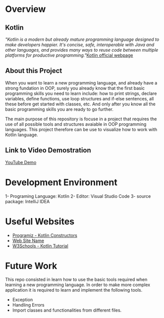 # Overview
## Kotlin
*"Kotlin is a modern but already mature programming language designed to make developers happier. It's concise, safe, interoperable with Java and other languages, and provides many ways to reuse code between multiple platforms for productive programming."*[Kotlin official webpage](https://youtu.be/F2ic9i4Tg24)

## About this Project
When you want to learn a new programming language, and already have a strong fundation in OOP, surely you already know that the first basic programming skills you need to learn include: how to print strings, declare variables, define functions, use loop structures and if-else sentences, all these before get started with classes, etc. And only after you know all the basic programming skills you are ready to go further.

The main purpose of this repository is focuse in a project that requires the use of all possible tools and structures avaiable in OOP programming languages. This project therefore can be use to visualize how to work with Kotlin language.  

## Link to Video Demostration
[YouTube Demo](https://youtu.be/F2ic9i4Tg24)

# Development Environment

1- Programing Language: Kotlin
2- Editor: Visual Studio Code
3- source package: IntelliJ IDEA 

# Useful Websites

- [Programiz - Kotlin Constructors](https://www.programiz.com/kotlin-programming/constructors)
- [Web Site Name](http://url.link.goes.here)
- [W3Schools - Kotlin Tutorial](https://www.w3schools.com/kotlin/)

# Future Work
This repo consisted in learn how to use the basic tools required when learning a new programming language.
In order to make more complex application it is required to learn and implement the following tools.
- Exception
- Handling Errors
- Import classes and functionalities from different files.

